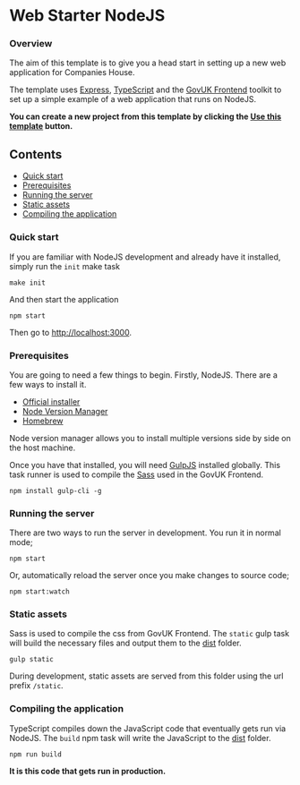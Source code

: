 # Web Starter NodeJS

### Overview

The aim of this template is to give you a head start in setting up a new web application for Companies House.

The template uses [Express](https://expressjs.com), [TypeScript](https://typescriptlang.org) and the [GovUK Frontend](https://github.com/alphagov/govuk-frontend) toolkit to set up a simple example of a web application that runs on NodeJS.

**You can create a new project from this template by clicking the [Use this template](https://github.com/companieshouse/node-web-starter/generate) button.**

## Contents

- [Quick start](#quick-start)
- [Prerequisites](#prerequisites)
- [Running the server](#running-the-server)
- [Static assets](#static-assets)
- [Compiling the application](#compiling-the-application)

### Quick start

If you are familiar with NodeJS development and already have it installed, simply run the `init` make task

    make init
    
And then start the application
    
    npm start
    
Then go to [http://localhost:3000](http://localhost:3000).

### Prerequisites

You are going to need a few things to begin. Firstly, NodeJS. There are a few ways to install it.

- [Official installer](https://nodejs.org/en/)
- [Node Version Manager](https://github.com/nvm-sh/nvm)
- [Homebrew](https://formulae.brew.sh/formula/node)

Node version manager allows you to install multiple versions side by side on the host machine.

Once you have that installed, you will need [GulpJS](https://gulpjs.com) installed globally. This task runner is used to compile the [Sass](https://sass-lang.com) used in the GovUK Frontend.

    npm install gulp-cli -g
    
### Running the server

There are two ways to run the server in development. You run it in normal mode;

    npm start
    
Or, automatically reload the server once you make changes to source code;

    npm start:watch

### Static assets

Sass is used to compile the css from GovUK Frontend. The `static` gulp task will build the necessary files and output them to the [dist](./dist) folder.

    gulp static
    
During development, static assets are served from this folder using the url prefix `/static`.

### Compiling the application

TypeScript compiles down the JavaScript code that eventually gets run via NodeJS. The `build` npm task will write the JavaScript to the [dist](./dist) folder.

    npm run build
    
**It is this code that gets run in production.**
